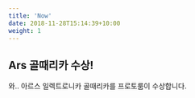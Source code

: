 ```yaml
---
title: 'Now'
date: 2018-11-28T15:14:39+10:00
weight: 1
---
```


## Ars 골때리카 수상!
와.. 아르스 일렉트로니카 골때리카를 프로토룸이 수상합니다.
